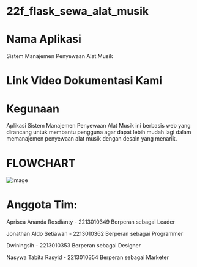 # 22f_flask_sewa_alat_musik

# Nama Aplikasi
Sistem Manajemen Penyewaan Alat Musik 

# Link Video Dokumentasi Kami

# Kegunaan
Aplikasi Sistem Manajemen Penyewaan Alat Musik ini berbasis web yang dirancang untuk membantu pengguna agar dapat 
lebih mudah lagi dalam memanajemen penyewaan alat musik dengan desain yang menarik.

# FLOWCHART
![image](https://github.com/user-attachments/assets/d2eb8b67-d9a0-4149-9d7b-7186e5f49fab)

# Anggota Tim:
Aprisca Ananda Rosdianty - 2213010349
Berperan sebagai Leader

Jonathan Aldo Setiawan - 2213010362
Berperan sebagai Programmer

Dwiningsih - 2213010353
Berperan sebagai Designer

Nasywa Tabita Rasyid - 2213010354
Berperan sebagai Marketer
